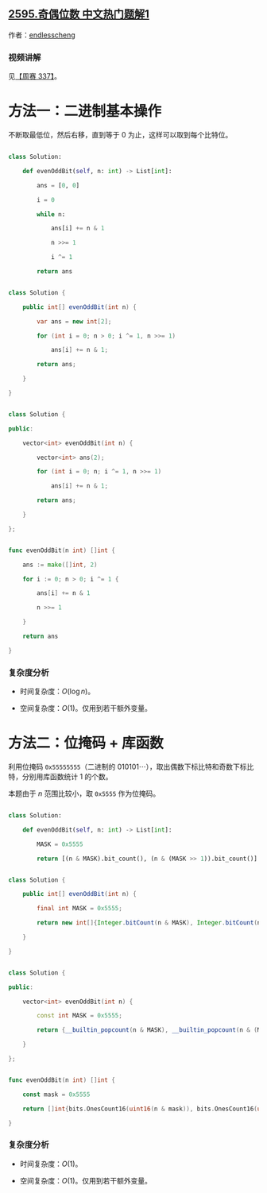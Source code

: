 ## [2595.奇偶位数 中文热门题解1](https://leetcode.cn/problems/number-of-even-and-odd-bits/solutions/100000/er-jin-zhi-ji-ben-cao-zuo-pythonjavacgo-o82o2)

作者：[endlesscheng](https://leetcode.cn/u/endlesscheng)

### 视频讲解

见[【周赛 337】](https://www.bilibili.com/video/BV1EL411C7YU/)。

# 方法一：二进制基本操作

不断取最低位，然后右移，直到等于 $0$ 为止，这样可以取到每个比特位。

```py [sol1-Python3]
class Solution:
    def evenOddBit(self, n: int) -> List[int]:
        ans = [0, 0]
        i = 0
        while n:
            ans[i] += n & 1
            n >>= 1
            i ^= 1
        return ans
```

```java [sol1-Java]
class Solution {
    public int[] evenOddBit(int n) {
        var ans = new int[2];
        for (int i = 0; n > 0; i ^= 1, n >>= 1)
            ans[i] += n & 1;
        return ans;
    }
}
```

```cpp [sol1-C++]
class Solution {
public:
    vector<int> evenOddBit(int n) {
        vector<int> ans(2);
        for (int i = 0; n; i ^= 1, n >>= 1)
            ans[i] += n & 1;
        return ans;
    }
};
```

```go [sol1-Go]
func evenOddBit(n int) []int {
	ans := make([]int, 2)
	for i := 0; n > 0; i ^= 1 {
		ans[i] += n & 1
		n >>= 1
	}
	return ans
}
```

### 复杂度分析

- 时间复杂度：$O(\log n)$。
- 空间复杂度：$O(1)$。仅用到若干额外变量。

# 方法二：位掩码 + 库函数

利用位掩码 `0x55555555`（二进制的 $010101\cdots$），取出偶数下标比特和奇数下标比特，分别用库函数统计 $1$ 的个数。

本题由于 $n$ 范围比较小，取 `0x5555` 作为位掩码。

```py [sol2-Python3]
class Solution:
    def evenOddBit(self, n: int) -> List[int]:
        MASK = 0x5555
        return [(n & MASK).bit_count(), (n & (MASK >> 1)).bit_count()]
```

```java [sol2-Java]
class Solution {
    public int[] evenOddBit(int n) {
        final int MASK = 0x5555;
        return new int[]{Integer.bitCount(n & MASK), Integer.bitCount(n & (MASK >> 1))};
    }
}
```

```cpp [sol2-C++]
class Solution {
public:
    vector<int> evenOddBit(int n) {
        const int MASK = 0x5555;
        return {__builtin_popcount(n & MASK), __builtin_popcount(n & (MASK >> 1))};
    }
};
```

```go [sol2-Go]
func evenOddBit(n int) []int {
	const mask = 0x5555
	return []int{bits.OnesCount16(uint16(n & mask)), bits.OnesCount16(uint16(n & (mask >> 1)))}
}
```

### 复杂度分析

- 时间复杂度：$O(1)$。
- 空间复杂度：$O(1)$。仅用到若干额外变量。
